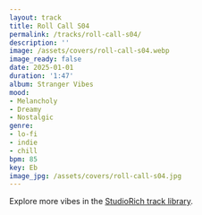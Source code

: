 ```yaml
---
layout: track
title: Roll Call S04
permalink: /tracks/roll-call-s04/
description: ''
image: /assets/covers/roll-call-s04.webp
image_ready: false
date: 2025-01-01
duration: '1:47'
album: Stranger Vibes
mood:
- Melancholy
- Dreamy
- Nostalgic
genre:
- lo-fi
- indie
- chill
bpm: 85
key: Eb
image_jpg: /assets/covers/roll-call-s04.jpg
---
```


Explore more vibes in the [StudioRich track library](/tracks/).
